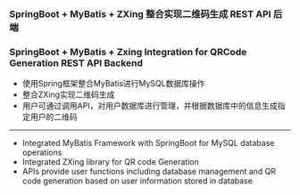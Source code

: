 ### SpringBoot + MyBatis + ZXing 整合实现二维码生成 REST API 后端
### SpringBoot + MyBatis + Zxing Integration for QRCode Generation REST API Backend

* 使用Spring框架整合MyBatis进行MySQL数据库操作
* 整合ZXing实现二维码生成
* 用户可通过调用API，对用户数据库进行管理，并根据数据库中的信息生成指定用户的二维码
---
* Integrated MyBatis Framework with SpringBoot for MySQL database operations
* Integrated ZXing library for QR code Generation
* APIs provide user functions including database management and QR code generation
based on user information stored in database